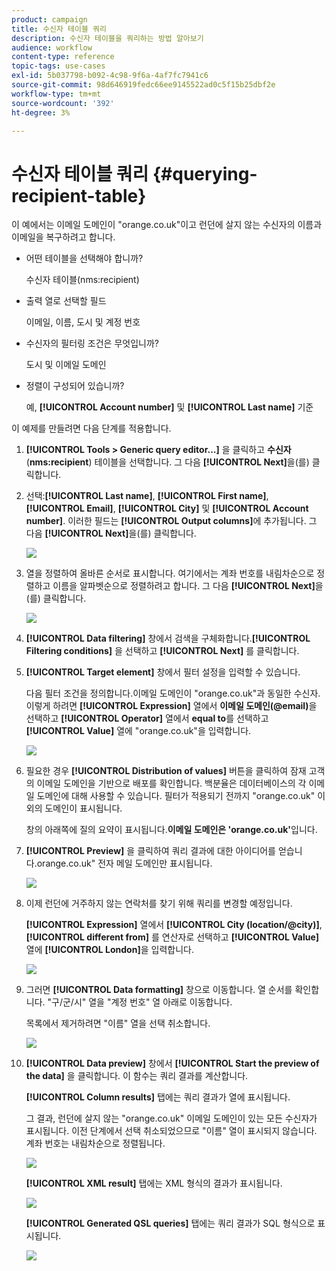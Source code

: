 ```yaml
---
product: campaign
title: 수신자 테이블 쿼리
description: 수신자 테이블을 쿼리하는 방법 알아보기
audience: workflow
content-type: reference
topic-tags: use-cases
exl-id: 5b037798-b092-4c98-9f6a-4af7fc7941c6
source-git-commit: 98d646919fedc66ee9145522ad0c5f15b25dbf2e
workflow-type: tm+mt
source-wordcount: '392'
ht-degree: 3%

---
```


# 수신자 테이블 쿼리 {#querying-recipient-table}

이 예에서는 이메일 도메인이 &quot;orange.co.uk&quot;이고 런던에 살지 않는 수신자의 이름과 이메일을 복구하려고 합니다.

* 어떤 테이블을 선택해야 합니까?

   수신자 테이블(nms:recipient)

* 출력 열로 선택할 필드

   이메일, 이름, 도시 및 계정 번호

* 수신자의 필터링 조건은 무엇입니까?

   도시 및 이메일 도메인

* 정렬이 구성되어 있습니까?

   예, **[!UICONTROL Account number]** 및 **[!UICONTROL Last name]** 기준

이 예제를 만들려면 다음 단계를 적용합니다.

1. **[!UICONTROL Tools > Generic query editor...]** 을 클릭하고 **수신자** (**nms:recipient**) 테이블을 선택합니다. 그 다음 **[!UICONTROL Next]**&#x200B;을(를) 클릭합니다.
1. 선택:**[!UICONTROL Last name]**, **[!UICONTROL First name]**, **[!UICONTROL Email]**, **[!UICONTROL City]** 및 **[!UICONTROL Account number]**. 이러한 필드는 **[!UICONTROL Output columns]**&#x200B;에 추가됩니다. 그 다음 **[!UICONTROL Next]**&#x200B;을(를) 클릭합니다.

   ![](assets/query_editor_03.png)

1. 열을 정렬하여 올바른 순서로 표시합니다. 여기에서는 계좌 번호를 내림차순으로 정렬하고 이름을 알파벳순으로 정렬하려고 합니다. 그 다음 **[!UICONTROL Next]**&#x200B;을(를) 클릭합니다.

   ![](assets/query_editor_04.png)

1. **[!UICONTROL Data filtering]** 창에서 검색을 구체화합니다.**[!UICONTROL Filtering conditions]** 을 선택하고 **[!UICONTROL Next]** 를 클릭합니다.
1. **[!UICONTROL Target element]** 창에서 필터 설정을 입력할 수 있습니다.

   다음 필터 조건을 정의합니다.이메일 도메인이 &quot;orange.co.uk&quot;과 동일한 수신자. 이렇게 하려면 **[!UICONTROL Expression]** 열에서 **이메일 도메인(@email)**&#x200B;을 선택하고 **[!UICONTROL Operator]** 열에서 **equal to**&#x200B;를 선택하고 **[!UICONTROL Value]** 열에 &quot;orange.co.uk&quot;을 입력합니다.

   ![](assets/query_editor_05.png)

1. 필요한 경우 **[!UICONTROL Distribution of values]** 버튼을 클릭하여 잠재 고객의 이메일 도메인을 기반으로 배포를 확인합니다. 백분율은 데이터베이스의 각 이메일 도메인에 대해 사용할 수 있습니다. 필터가 적용되기 전까지 &quot;orange.co.uk&quot; 이외의 도메인이 표시됩니다.

   창의 아래쪽에 질의 요약이 표시됩니다.**이메일 도메인은 &#39;orange.co.uk&#39;**&#x200B;입니다.

1. **[!UICONTROL Preview]** 을 클릭하여 쿼리 결과에 대한 아이디어를 얻습니다.orange.co.uk&quot; 전자 메일 도메인만 표시됩니다.

   ![](assets/query_editor_nveau_17.png)

1. 이제 런던에 거주하지 않는 연락처를 찾기 위해 쿼리를 변경할 예정입니다.

   **[!UICONTROL Expression]** 열에서 **[!UICONTROL City (location/@city)]**, **[!UICONTROL different from]** 를 연산자로 선택하고 **[!UICONTROL Value]** 열에 **[!UICONTROL London]**&#x200B;을 입력합니다.

   ![](assets/query_editor_08.png)

1. 그러면 **[!UICONTROL Data formatting]** 창으로 이동합니다. 열 순서를 확인합니다. &quot;구/군/시&quot; 열을 &quot;계정 번호&quot; 열 아래로 이동합니다.

   목록에서 제거하려면 &quot;이름&quot; 열을 선택 취소합니다.

   ![](assets/query_editor_nveau_15.png)

1. **[!UICONTROL Data preview]** 창에서 **[!UICONTROL Start the preview of the data]** 을 클릭합니다. 이 함수는 쿼리 결과를 계산합니다.

   **[!UICONTROL Column results]** 탭에는 쿼리 결과가 열에 표시됩니다.

   그 결과, 런던에 살지 않는 &quot;orange.co.uk&quot; 이메일 도메인이 있는 모든 수신자가 표시됩니다. 이전 단계에서 선택 취소되었으므로 &quot;이름&quot; 열이 표시되지 않습니다. 계좌 번호는 내림차순으로 정렬됩니다.

   ![](assets/query_editor_nveau_12.png)

   **[!UICONTROL XML result]** 탭에는 XML 형식의 결과가 표시됩니다.

   ![](assets/query_editor_nveau_13.png)

   **[!UICONTROL Generated QSL queries]** 탭에는 쿼리 결과가 SQL 형식으로 표시됩니다.

   ![](assets/query_editor_nveau_14.png)
